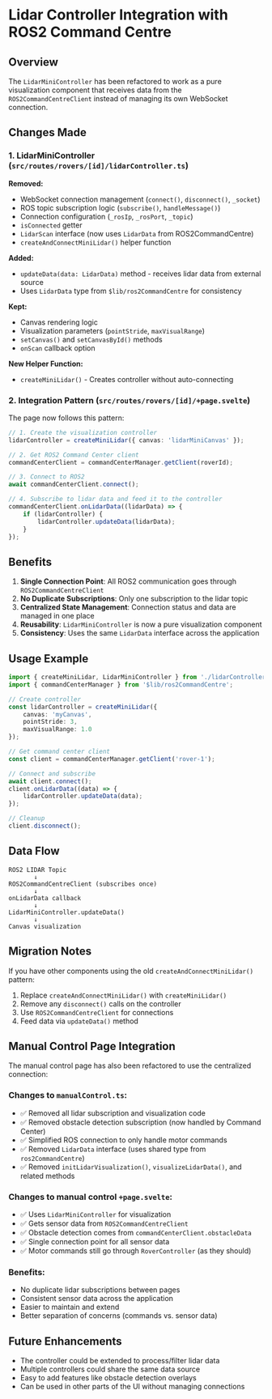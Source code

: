# Lidar Controller Integration with ROS2 Command Centre

## Overview
The `LidarMiniController` has been refactored to work as a pure visualization component that receives data from the `ROS2CommandCentreClient` instead of managing its own WebSocket connection.

## Changes Made

### 1. LidarMiniController (`src/routes/rovers/[id]/lidarController.ts`)

**Removed:**
- WebSocket connection management (`connect()`, `disconnect()`, `_socket`)
- ROS topic subscription logic (`subscribe()`, `handleMessage()`)
- Connection configuration (`_rosIp`, `_rosPort`, `_topic`)
- `isConnected` getter
- `LidarScan` interface (now uses `LidarData` from ROS2CommandCentre)
- `createAndConnectMiniLidar()` helper function

**Added:**
- `updateData(data: LidarData)` method - receives lidar data from external source
- Uses `LidarData` type from `$lib/ros2CommandCentre` for consistency

**Kept:**
- Canvas rendering logic
- Visualization parameters (`pointStride`, `maxVisualRange`)
- `setCanvas()` and `setCanvasById()` methods
- `onScan` callback option

**New Helper Function:**
- `createMiniLidar()` - Creates controller without auto-connecting

### 2. Integration Pattern (`src/routes/rovers/[id]/+page.svelte`)

The page now follows this pattern:

```typescript
// 1. Create the visualization controller
lidarController = createMiniLidar({ canvas: 'lidarMiniCanvas' });

// 2. Get ROS2 Command Center client
commandCenterClient = commandCenterManager.getClient(roverId);

// 3. Connect to ROS2
await commandCenterClient.connect();

// 4. Subscribe to lidar data and feed it to the controller
commandCenterClient.onLidarData((lidarData) => {
    if (lidarController) {
        lidarController.updateData(lidarData);
    }
});
```

## Benefits

1. **Single Connection Point**: All ROS2 communication goes through `ROS2CommandCentreClient`
2. **No Duplicate Subscriptions**: Only one subscription to the lidar topic
3. **Centralized State Management**: Connection status and data are managed in one place
4. **Reusability**: `LidarMiniController` is now a pure visualization component
5. **Consistency**: Uses the same `LidarData` interface across the application

## Usage Example

```typescript
import { createMiniLidar, LidarMiniController } from './lidarController';
import { commandCenterManager } from '$lib/ros2CommandCentre';

// Create controller
const lidarController = createMiniLidar({ 
    canvas: 'myCanvas',
    pointStride: 3,
    maxVisualRange: 1.0
});

// Get command center client
const client = commandCenterManager.getClient('rover-1');

// Connect and subscribe
await client.connect();
client.onLidarData((data) => {
    lidarController.updateData(data);
});

// Cleanup
client.disconnect();
```

## Data Flow

```
ROS2 LIDAR Topic
       ↓
ROS2CommandCentreClient (subscribes once)
       ↓
onLidarData callback
       ↓
LidarMiniController.updateData()
       ↓
Canvas visualization
```

## Migration Notes

If you have other components using the old `createAndConnectMiniLidar()` pattern:

1. Replace `createAndConnectMiniLidar()` with `createMiniLidar()`
2. Remove any `disconnect()` calls on the controller
3. Use `ROS2CommandCentreClient` for connections
4. Feed data via `updateData()` method

## Manual Control Page Integration

The manual control page has also been refactored to use the centralized connection:

### Changes to `manualControl.ts`:
- ✅ Removed all lidar subscription and visualization code
- ✅ Removed obstacle detection subscription (now handled by Command Center)
- ✅ Simplified ROS connection to only handle motor commands
- ✅ Removed `LidarData` interface (uses shared type from `ros2CommandCentre`)
- ✅ Removed `initLidarVisualization()`, `visualizeLidarData()`, and related methods

### Changes to manual control `+page.svelte`:
- ✅ Uses `LidarMiniController` for visualization
- ✅ Gets sensor data from `ROS2CommandCentreClient`
- ✅ Obstacle detection comes from `commandCenterClient.obstacleData`
- ✅ Single connection point for all sensor data
- ✅ Motor commands still go through `RoverController` (as they should)

### Benefits:
- No duplicate lidar subscriptions between pages
- Consistent sensor data across the application
- Easier to maintain and extend
- Better separation of concerns (commands vs. sensor data)

## Future Enhancements

- The controller could be extended to process/filter lidar data
- Multiple controllers could share the same data source
- Easy to add features like obstacle detection overlays
- Can be used in other parts of the UI without managing connections
